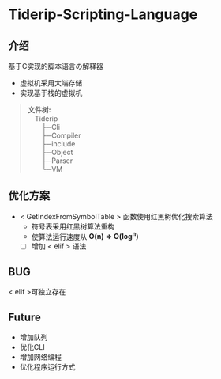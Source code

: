 # Tiderip-Scripting-Language

## 介绍

基于C实现的脚本语言<Tiderip>の解释器

- 虚拟机采用大端存储
- 实现基于栈的虚拟机

> **文件树:**  
> &emsp;Tiderip  
> &emsp;&emsp;├─Cli  
> &emsp;&emsp;├─Compiler  
> &emsp;&emsp;├─include  
> &emsp;&emsp;├─Object  
> &emsp;&emsp;├─Parser  
> &emsp;&emsp;└─VM

## 优化方案

- < GetIndexFromSymbolTable > 函数使用红黑树优化搜索算法
    - 符号表采用红黑树算法重构
    - 使算法运行速度从 **O(n) => O(log<sup>n</sup>)**
    - [ ] 增加 < elif > 语法

## BUG
< elif >可独立存在

## Future
- 增加队列
- 优化CLI
- 增加网络编程
- 优化程序运行方式